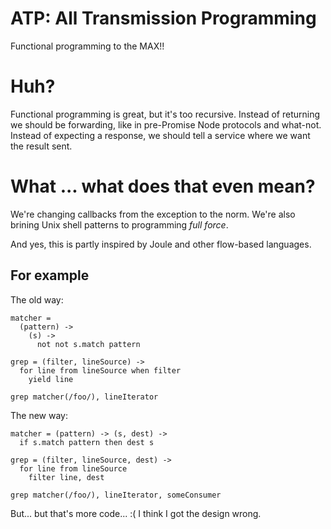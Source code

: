 # ATP: All Transmission Programming

Functional programming to the MAX!!

# Huh?

Functional programming is great, but it's too recursive. Instead of returning
we should be forwarding, like in pre-Promise Node protocols and what-not.
Instead of expecting a response, we should tell a service where we want the
result sent.

# What ... what does that even mean?

We're changing callbacks from the exception to the norm. We're also brining
Unix shell patterns to programming _full force_.

And yes, this is partly inspired by Joule and other flow-based languages.

## For example

The old way:

    matcher =
      (pattern) ->
        (s) ->
          not not s.match pattern

    grep = (filter, lineSource) ->
      for line from lineSource when filter
        yield line

    grep matcher(/foo/), lineIterator

The new way:

    matcher = (pattern) -> (s, dest) ->
      if s.match pattern then dest s

    grep = (filter, lineSource, dest) ->
      for line from lineSource
        filter line, dest

    grep matcher(/foo/), lineIterator, someConsumer

But... but that's more code... :( I think I got the design wrong.


